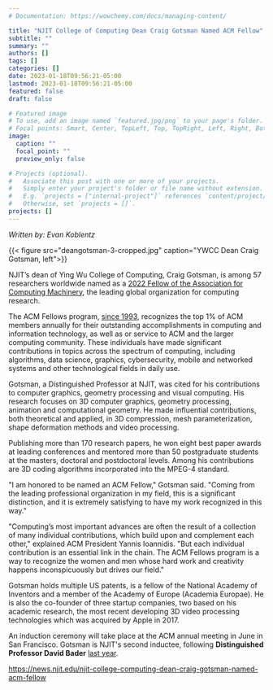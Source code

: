```yaml
---
# Documentation: https://wowchemy.com/docs/managing-content/

title: "NJIT College of Computing Dean Craig Gotsman Named ACM Fellow"
subtitle: ""
summary: ""
authors: []
tags: []
categories: []
date: 2023-01-18T09:56:21-05:00
lastmod: 2023-01-18T09:56:21-05:00
featured: false
draft: false

# Featured image
# To use, add an image named `featured.jpg/png` to your page's folder.
# Focal points: Smart, Center, TopLeft, Top, TopRight, Left, Right, BottomLeft, Bottom, BottomRight.
image:
  caption: ""
  focal_point: ""
  preview_only: false

# Projects (optional).
#   Associate this post with one or more of your projects.
#   Simply enter your project's folder or file name without extension.
#   E.g. `projects = ["internal-project"]` references `content/project/deep-learning/index.md`.
#   Otherwise, set `projects = []`.
projects: []
---
```


*Written by: Evan Koblentz*

{{< figure src="deangotsman-3-cropped.jpg" caption="YWCC Dean Craig Gotsman, left">}}

NJIT’s dean of Ying Wu College of Computing, Craig Gotsman, is among 57 researchers worldwide named as a [2022 Fellow of the Association for Computing Machinery](https://www.acm.org/media-center/2023/january/fellows-2022), the leading global organization for computing research.

The ACM Fellows program, [since 1993](https://en.wikipedia.org/wiki/List_of_fellows_of_the_Association_for_Computing_Machinery#1994), recognizes the top 1% of ACM members annually for their outstanding accomplishments in computing and information technology, as well as or service to ACM and the larger computing community. These individuals have made significant contributions in topics across the spectrum of computing, including algorithms, data science, graphics, cybersecurity, mobile and networked systems and other technological fields in daily use.

Gotsman, a Distinguished Professor at NJIT, was cited for his contributions to computer graphics, geometry processing and visual computing. His research focuses on 3D computer graphics, geometry processing, animation and computational geometry. He made influential contributions, both theoretical and applied, in 3D compression, mesh parameterization, shape deformation methods and video processing.

Publishing more than 170 research papers, he won eight best paper awards at leading conferences and mentored more than 50 postgraduate students at the masters, doctoral and postdoctoral levels. Among his contributions are 3D coding algorithms incorporated into the MPEG-4 standard.

"I am honored to be named an ACM Fellow," Gotsman said. "Coming from the leading professional organization in my field, this is a significant distinction, and it is extremely satisfying to have my work recognized in this way."

"Computing’s most important advances are often the result of a collection of many individual contributions, which build upon and complement each other," explained ACM President Yannis Ioannidis. "But each individual contribution is an essential link in the chain. The ACM Fellows program is a way to recognize the women and men whose hard work and creativity happens inconspicuously but drives our field."

Gotsman holds multiple US patents, is a fellow of the National Academy of Inventors and a member of the Academy of Europe (Academia Europae). He is also the co-founder of three startup companies, two based on his academic research, the most recent developing 3D video processing technologies which was  acquired by Apple in 2017.

An induction ceremony will take place at the ACM annual meeting in June in San Francisco. Gotsman is NJIT's second inductee, following **Distinguished Professor David Bader** [last year](https://news.njit.edu/david-bader-earns-acm-fellow-status-career-data-science-and-supercomuting).

https://news.njit.edu/njit-college-computing-dean-craig-gotsman-named-acm-fellow
